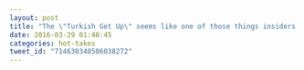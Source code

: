 ```yaml
---
layout: post
title: "The \"Turkish Get Up\" seems like one of those things insiders invent so they can tell you how you're doing it wrong."
date: 2016-03-29 01:48:45
categories: hot-takes
tweet_id: "714630340506038272"
---
```



<!-- Original tweet: https://twitter.com/i/status/714630340506038272 -->